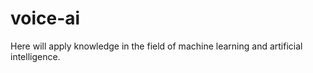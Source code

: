 # voice-ai

Here will apply knowledge in the field of machine learning and artificial intelligence.
